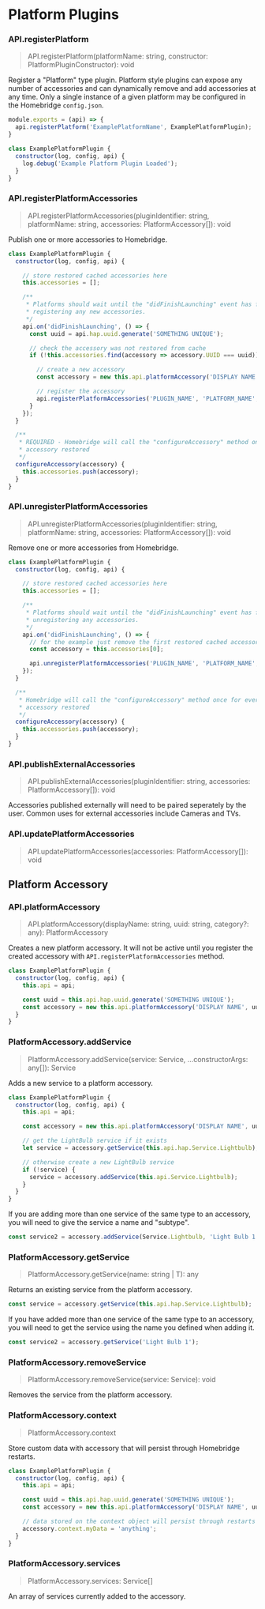# Platform Plugins

### API.registerPlatform
> API.registerPlatform(platformName: string, constructor: PlatformPluginConstructor): void

Register a "Platform" type plugin. Platform style plugins can expose any number of accessories and can dynamically remove and add accessories at any time. Only a single instance of a given platform may be configured in the Homebridge `config.json`.

```js
module.exports = (api) => {
  api.registerPlatform('ExamplePlatformName', ExamplePlatformPlugin);
}

class ExamplePlatformPlugin {
  constructor(log, config, api) {
    log.debug('Example Platform Plugin Loaded');
  }
}
```

### API.registerPlatformAccessories
> API.registerPlatformAccessories(pluginIdentifier: string, platformName: string, accessories: PlatformAccessory[]): void

Publish one or more accessories to Homebridge.

```js
class ExamplePlatformPlugin {
  constructor(log, config, api) {

    // store restored cached accessories here
    this.accessories = [];

    /**
     * Platforms should wait until the "didFinishLaunching" event has fired before
     * registering any new accessories.
     */
    api.on('didFinishLaunching', () => {
      const uuid = api.hap.uuid.generate('SOMETHING UNIQUE');

      // check the accessory was not restored from cache
      if (!this.accessories.find(accessory => accessory.UUID === uuid)) {

        // create a new accessory
        const accessory = new this.api.platformAccessory('DISPLAY NAME', uuid);

        // register the accessory
        api.registerPlatformAccessories('PLUGIN_NAME', 'PLATFORM_NAME', [accessory]);
      }
    });
  }

  /**
   * REQUIRED - Homebridge will call the "configureAccessory" method once for every cached
   * accessory restored
   */
  configureAccessory(accessory) {
    this.accessories.push(accessory);
  }
}
```

### API.unregisterPlatformAccessories
> API.unregisterPlatformAccessories(pluginIdentifier: string, platformName: string, accessories: PlatformAccessory[]): void

Remove one or more accessories from Homebridge.

```js
class ExamplePlatformPlugin {
  constructor(log, config, api) {

    // store restored cached accessories here
    this.accessories = [];

    /**
     * Platforms should wait until the "didFinishLaunching" event has fired before
     * unregistering any accessories.
     */
    api.on('didFinishLaunching', () => {
      // for the example just remove the first restored cached accessory
      const accessory = this.accessories[0];

      api.unregisterPlatformAccessories('PLUGIN_NAME', 'PLATFORM_NAME', [accessory]);
    });
  }

  /**
   * Homebridge will call the "configureAccessory" method once for every cached
   * accessory restored
   */
  configureAccessory(accessory) {
    this.accessories.push(accessory);
  }
}
```

### API.publishExternalAccessories
> API.publishExternalAccessories(pluginIdentifier: string, accessories: PlatformAccessory[]): void

Accessories published externally will need to be paired seperately by the user. Common uses for external accessories include Cameras and TVs.

### API.updatePlatformAccessories
> API.updatePlatformAccessories(accessories: PlatformAccessory[]): void

## Platform Accessory

### API.platformAccessory
> API.platformAccessory(displayName: string, uuid: string, category?: any): PlatformAccessory

Creates a new platform accessory. It will not be active until you register the created accessory with `API.registerPlatformAccessories` method.

```js
class ExamplePlatformPlugin {
  constructor(log, config, api) {
    this.api = api;

    const uuid = this.api.hap.uuid.generate('SOMETHING UNIQUE');
    const accessory = new this.api.platformAccessory('DISPLAY NAME', uuid);
  }
}
```

### PlatformAccessory.addService
> PlatformAccessory.addService(service: Service, ...constructorArgs: any[]): Service

Adds a new service to a platform accessory.

```js
class ExamplePlatformPlugin {
  constructor(log, config, api) {
    this.api = api;

    const accessory = new this.api.platformAccessory('DISPLAY NAME', uuid);

    // get the LightBulb service if it exists
    let service = accessory.getService(this.api.hap.Service.Lightbulb);

    // otherwise create a new LightBulb service
    if (!service) {
      service = accessory.addService(this.api.Service.Lightbulb);
    }
  }
}
```

If you are adding more than one service of the same type to an accessory, you will need to give the service a name and "subtype".

```js
const service2 = accessory.addService(Service.Lightbulb, 'Light Bulb 1', 'USER_DEFINED_SUBTYPE');
```

### PlatformAccessory.getService
> PlatformAccessory.getService(name: string | T): any

Returns an existing service from the platform accessory.

```js
const service = accessory.getService(this.api.hap.Service.Lightbulb);
```

If you have added more than one service of the same type to an accessory, you will need to get the service using the name you defined when adding it.

```js
const service2 = accessory.getService('Light Bulb 1');
```

### PlatformAccessory.removeService
> PlatformAccessory.removeService(service: Service): void

Removes the service from the platform accessory.

### PlatformAccessory.context
> PlatformAccessory.context

Store custom data with accessory that will persist through Homebridge restarts.

```js
class ExamplePlatformPlugin {
  constructor(log, config, api) {
    this.api = api;

    const uuid = this.api.hap.uuid.generate('SOMETHING UNIQUE');
    const accessory = new this.api.platformAccessory('DISPLAY NAME', uuid);

    // data stored on the context object will persist through restarts
    accessory.context.myData = 'anything';
  }
}
```

### PlatformAccessory.services
> PlatformAccessory.services: Service[]

An array of services currently added to the accessory.
